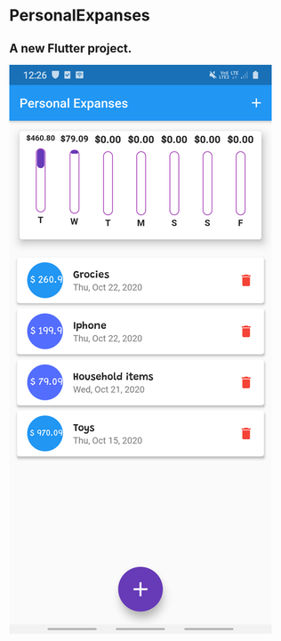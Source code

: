 # PersonalExpanses

## A new Flutter project. ##



![](https://github.com/Kumaravinash9/PersonalExpanseApp/blob/master/flutter_01.png)
